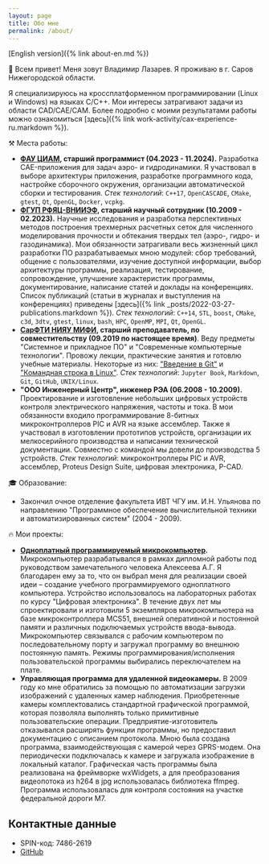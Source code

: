 ```yaml
---
layout: page
title: Обо мне
permalink: /about/
---
```


[English version]({% link about-en.md %})

&#128075; Всем привет!
Меня зовут Владимир Лазарев.
Я проживаю в г. Саров Нижегородской области.

Я специализируюсь на кроссплатформенном программировании (Linux и Windows) на языках C/C++.
Мои интересы затрагивают задачи из области CAD/CAE/CAM.
Более подробно с моими результатами работы можно ознакомиться [здесь]({% link work-activity/cax-experience-ru.markdown %}).

&#9874; Места работы:
* **[ФАУ ЦИАМ](https://ciam.ru), старший программист (04.2023 - 11.2024).**
  Разработка CAE-приложения для задач аэро- и гидродинамики.
  Я участвовал в выборе архитектуры приложения, разработке программного кода, настройке сборочного окружения, организации автоматической сборки и тестирования.
  *Стек технологий*: `C++17`, `OpenCASCADE`, `CMake`, `gtest`, `Qt`, `OpenGL`, `Docker`, `vcpkg`.
* **[ФГУП РФЯЦ-ВНИИЭФ](https://www.vniief.ru), старший научный сотрудник (10.2009 - 02.2023).** 
  Научные исследования и разработка перспективных методов построения трехмерных расчетных сеток для численного моделирования прочности и обтекания твердых тел (аэро-, гидро- и газодинамика).
  Мои обязанности затрагивали весь жизненный цикл разработки ПО разрабатываемых мною модулей: сбор требований, общение с пользователями, изучение доступной информации, выбор архитектуры программы, реализация, тестирование, сопровождение, улучшение характеристик программы, документирование, написание статей и доклады на конференциях.
  Список публикаций (статьи в журналах и выступления на конференциях) приведены [здесь]({% link _posts/2022-03-27-publications.markdown %}).
  *Стек технологий*: `C++14`, `STL`, `boost`, `CMake`, `c3d`, `3dtv`, `gtest`, `linux`, `bash`, `HPC`, `OpenMP`, `MPI`, `Qt`, `OpenGL`.
* **[СарФТИ НИЯУ МИФИ](https://sarfti.ru), старший преподаватель, по совместительству (09.2019 по настоящее время)**.
  Веду предметы "Системное и прикладное ПО" и "Современные компьютерные технологии".
  Провожу лекции, практические занятия и готовлю учебные материалы.
  Некоторые из них: ["Введение в Git"](https://wolodyx.github.io/git-intro) и ["Командная строка в Linux"](https://wolodyx.github.io/unixshell).
  *Стек технологий*: `Jupyter Book`, `Markdown`, `Git`, `GitHub`, `UNIX/Linux`.
* **"ООО Инженерный Центр", инженер РЭА (06.2008 - 10.2009).**
  Проектирование и изготовление небольших цифровых устройств контроля электрического напряжения, частоты и тока.
  В мои обязанности входило программирование 8-битных микроконтроллеров PIC и AVR на языке ассемблер.
  Также я участвовал в изготовлении прототипов устройств, организации их мелкосерийного производства и написании технической документации.
  Совместно с командой мы довели до производства 5 устройств.
  *Стек технологий*: микроконтроллеры PIC и AVR, ассемблер, Proteus Design Suite, цифровая электроника, P-CAD.

&#127891; Образование:
* Закончил очное отделение факультета ИВТ ЧГУ им. И.Н. Ульянова по направлению "Программное обеспечение вычислительной техники и автоматизированных систем" (2004 - 2009).

&#128293; Мои проекты:
* **[Одноплатный программируемый микрокомпьютер](https://github.com/wolodyx/EduBoard/blob/master/docs/diploma-presentation.pdf).**
  Микрокомпьютер разрабатывался в рамках дипломной работы под руководством замечательного человека Алексеева А.Г.
  Я благодарен ему за то, что он выбрал меня для реализации своей идеи – создание учебного программируемого одноплатного компьютера.
  Устройство использовалось на лабораторных работах по курсу "Цифровая электроника".
  В течение двух лет мы спроектировали и изготовили 5 экземпляров микрокомпьютера на базе микроконтроллера MCS51, внешней оперативной и постоянной памяти и различных подключаемых устройств ввода-вывода.
  Микрокомпьютер связывался с рабочим компьютером по последовательному порту и загружал программу во внешнюю постоянную память.
  Режимы программирования/исполнения пользовательской программы выбирались переключателем на плате.
* **Управляющая программа для удаленной видеокамеры.**
  В 2009 году ко мне обратились за помощью по автоматизации загрузки изображений с удаленных камер наблюдения.
  Приобретенные камеры комплектовались стандартной графической программой, которая позволяла выполнять только примитивные пользовательские операции.
  Предприятие-изготовитель отказывался расширять функции программы, но предоставил документацию с описанием протокола.
  Мною была создана программа, взаимодействующая с камерой через GPRS-модем.
  Она периодически подключалась к камере и загружала изображение в локальный каталог.
  Графическая часть программы была реализована на фреймворке wxWidgets, а для преобразования видеопотока из h264 в jpg использовалась библиотека ffmpeg.
  Программа использовалась для контроля состояния на участке федеральной дороги М7.


## Контактные данные

* SPIN-код: 7486-2619
* [GitHub](https://github.com/wolodyx)
